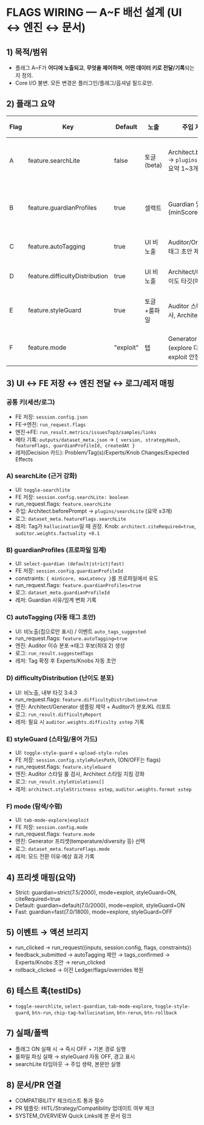 # FLAGS WIRING — A~F 배선 설계 (UI ↔ 엔진 ↔ 문서)

## 1) 목적/범위
- 플래그 A~F가 **어디에 노출되고**, **무엇을 제어하며**, **어떤 데이터 키로 전달/기록**되는지 정의.
- Core I/O 불변. 모든 변경은 플러그인/플래그/옵셔널 필드로만.

## 2) 플래그 요약
| Flag | Key | Default | 노출 | 주입 지점 / 효과 | 리스크·가드 |
|---|---|---|---|---|---|
| A | feature.searchLite | false | 토글(beta) | Architect.beforePrompt → `plugins/searchLite` 요약 1~3개 주입 | 지연↑, 컨텍스트 오염 → 길이 제한, 즉시 OFF |
| B | feature.guardianProfiles | true | 셀렉트 | Guardian 임계 로딩(minScore/maxLatency) | Pass 급감→미니 벤치, 즉시 기본 프로파일 복귀 |
| C | feature.autoTagging | true | UI 비노출 | Auditor/Orchestrator가 태그 초안 제안 | 과잉 태깅 방지: 최대 2개 |
| D | feature.difficultyDistribution | true | UI 비노출 | Architect/Generator 난이도 타깃(예 3:4:3) | 자연스러움↓ → step 작게 |
| E | feature.styleGuard | true | 토글+룰파일 | Auditor 스타일/용어 룰 검사, Architect 스타일 지침 | 과형식화→step 작게, PM 태그 우선 |
| F | feature.mode | "exploit" | 탭 | Generator 프리셋(explore 다양성↑ / exploit 안정성↑) | 탐색 변동↑ → Guardian 보호 |

## 3) UI ↔ FE 저장 ↔ 엔진 전달 ↔ 로그/레저 매핑

### 공통 키(세션/로그)
- FE 저장: `session.config.json`
- FE→엔진: `run_request.flags`
- 엔진→FE: `run_result.metrics/issuesTop3/samples/links`
- 메타 기록: `outputs/dataset_meta.json` → `{ version, strategyHash, featureFlags, guardianProfileId, createdAt }`
- 레저(Decision 카드): Problem/Tag(s)/Experts/Knob Changes/Expected Effects

### A) searchLite (근거 강화)
- UI: `toggle-searchlite`
- FE 저장: `session.config.searchLite: boolean`
- run_request.flags: `feature.searchLite`
- 주입: Architect.beforePrompt → `plugins/searchLite` (요약 ≤3개)
- 로그: `dataset_meta.featureFlags.searchLite`
- 레저: Tag가 `hallucination`일 때 권장. Knob: `architect.citeRequired=true`, `auditor.weights.factuality +0.1`

### B) guardianProfiles (프로파일 임계)
- UI: `select-guardian (default|strict|fast)`
- FE 저장: `session.config.guardianProfileId`
- constraints: `{ minScore, maxLatency }`를 프로파일에서 유도
- run_request.flags: `feature.guardianProfiles=true`
- 로그: `dataset_meta.guardianProfileId`
- 레저: Guardian 사유/임계 변화 기록

### C) autoTagging (자동 태그 초안)
- UI: 비노출(칩으로만 표시) / 이벤트 `auto_tags_suggested`
- run_request.flags: `feature.autoTagging=true`
- 엔진: Auditor 이슈 분포→태그 후보(최대 2) 생성
- 로그: `run_result.suggestedTags`
- 레저: Tag 확정 후 Experts/Knobs 자동 초안

### D) difficultyDistribution (난이도 분포)
- UI: 비노출, 내부 타깃 3:4:3
- run_request.flags: `feature.difficultyDistribution=true`
- 엔진: Architect/Generator 샘플링 제약 + Auditor가 분포/KL 리포트
- 로그: `run_result.difficultyReport`
- 레저: 필요 시 `auditor.weights.difficulty ±step` 기록

### E) styleGuard (스타일/용어 가드)
- UI: `toggle-style-guard` + `upload-style-rules`
- FE 저장: `session.config.styleRulesPath`, (ON/OFF는 flags)
- run_request.flags: `feature.styleGuard`
- 엔진: Auditor 스타일 룰 검사, Architect 스타일 지침 강화
- 로그: `run_result.styleViolations[]`
- 레저: `architect.styleStrictness ±step`, `auditor.weights.format ±step`

### F) mode (탐색/수렴)
- UI: `tab-mode-explore|exploit`
- FE 저장: `session.config.mode`
- run_request.flags: `feature.mode`
- 엔진: Generator 프리셋(temperature/diversity 등) 선택
- 로그: `dataset_meta.featureFlags.mode`
- 레저: 모드 전환 이유·예상 효과 기록

## 4) 프리셋 매핑(요약)
- Strict: guardian=strict(7.5/2000), mode=exploit, styleGuard=ON, citeRequired=true
- Default: guardian=default(7.0/2000), mode=exploit, styleGuard=ON
- Fast: guardian=fast(7.0/1800), mode=explore, styleGuard=OFF

## 5) 이벤트 → 액션 브리지
- run_clicked → run_request({inputs, session.config, flags, constraints})
- feedback_submitted → autoTagging 제안 → tags_confirmed → Experts/Knobs 초안 → rerun_clicked
- rollback_clicked → 이전 Ledger/flags/overrides 복원

## 6) 테스트 훅(testIDs)
- `toggle-searchlite`, `select-guardian`, `tab-mode-explore`, `toggle-style-guard`, `btn-run`, `chip-tag-hallucination`, `btn-rerun`, `btn-rollback`

## 7) 실패/폴백
- 플래그 ON 실패 시 → 즉시 OFF + 기본 경로 실행
- 룰파일 파싱 실패 → styleGuard 자동 OFF, 경고 표시
- searchLite 타임아웃 → 주입 생략, 본문만 실행

## 8) 문서/PR 연결
- COMPATIBILITY 체크리스트 통과 필수
- PR 템플릿: HITL/Strategy/Compatibility 업데이트 여부 체크
- SYSTEM_OVERVIEW Quick Links에 본 문서 링크